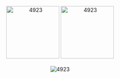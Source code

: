 <p align="center">
    <!-- <img align="center"
        src="https://github-readme-stats.vercel.app/api/top-langs?username=4923&show_icons=true&locale=en&layout=compact"
        alt="4923" height=110 /> -->
    <img src="https://github-readme-stats.vercel.app/api?username=4923&show_icons=true&locale=en" alt="4923"
        height=140 />
    <img src="https://github-readme-streak-stats.herokuapp.com/?user=4923&" alt="4923" height=140 />
    <br><br>
    <img src="https://komarev.com/ghpvc/?username=4923&label=Profile%20views&color=0e75b6&style=flat-square"
        alt="4923" />
</p>
